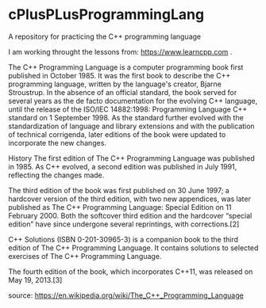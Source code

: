 # cPlusPLusProgrammingLang
A repository for practicing the C++ programming language

I am working throught the lessons from: https://www.learncpp.com .

The C++ Programming Language is a computer programming book first published in October 1985. It was the first book to describe the C++ programming language, written by the language's creator, Bjarne Stroustrup. In the absence of an official standard, the book served for several years as the de facto documentation for the evolving C++ language, until the release of the ISO/IEC 14882:1998: Programming Language C++ standard on 1 September 1998. As the standard further evolved with the standardization of language and library extensions and with the publication of technical corrigenda, later editions of the book were updated to incorporate the new changes.

History
The first edition of The C++ Programming Language was published in 1985. As C++ evolved, a second edition was published in July 1991, reflecting the changes made.

The third edition of the book was first published on 30 June 1997; a hardcover version of the third edition, with two new appendices, was later published as The C++ Programming Language: Special Edition on 11 February 2000. Both the softcover third edition and the hardcover “special edition” have since undergone several reprintings, with corrections.[2]

C++ Solutions (ISBN 0-201-30965-3) is a companion book to the third edition of The C++ Programming Language. It contains solutions to selected exercises of The C++ Programming Language.

The fourth edition of the book, which incorporates C++11, was released on May 19, 2013.[3]


source: https://en.wikipedia.org/wiki/The_C++_Programming_Language